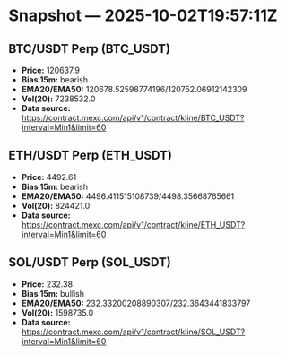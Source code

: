 # Snapshot — 2025-10-02T19:57:11Z

## BTC/USDT Perp (BTC_USDT)
- **Price:** 120637.9
- **Bias 15m:** bearish
- **EMA20/EMA50:** 120678.52598774196/120752.06912142309
- **Vol(20):** 7238532.0
- **Data source:** https://contract.mexc.com/api/v1/contract/kline/BTC_USDT?interval=Min1&limit=60

## ETH/USDT Perp (ETH_USDT)
- **Price:** 4492.61
- **Bias 15m:** bearish
- **EMA20/EMA50:** 4496.411515108739/4498.35668765661
- **Vol(20):** 824421.0
- **Data source:** https://contract.mexc.com/api/v1/contract/kline/ETH_USDT?interval=Min1&limit=60

## SOL/USDT Perp (SOL_USDT)
- **Price:** 232.38
- **Bias 15m:** bullish
- **EMA20/EMA50:** 232.33200208890307/232.3643441833797
- **Vol(20):** 1598735.0
- **Data source:** https://contract.mexc.com/api/v1/contract/kline/SOL_USDT?interval=Min1&limit=60
